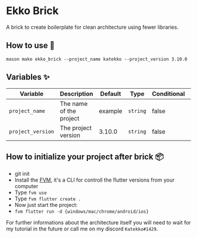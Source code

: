 # Ekko Brick

A brick to create boilerplate for clean architecture using fewer libraries.

## How to use 🚀

```
mason make ekko_brick --project_name katekko --project_version 3.10.0
```

## Variables ✨

| Variable           | Description                     | Default | Type      | Conditional | When             |
| ------------------ | ------------------------------- | ------- | --------- | ----------- | ---------------- |
| `project_name`     | The name of the project         | example | `string`  | false       | N/A              |
| `project_version`  | The project version             | 3.10.0  | `string`  | false       | N/A              |

## How to initialize your project after brick 📦

- git init
- Install the [FVM](https://fvm.app/docs/getting_started/installation), it's a CLI for controll the flutter versions from your computer 
- Type `fvm use`
- Type `fvm flutter create .`
- Now just start the project:
- `fvm flutter run -d {windows/mac/chrome/android/ios}`

For further informations about the architecture itself you will need to wait for my tutorial in the future or call me on my discord ```Katekko#1429```.
